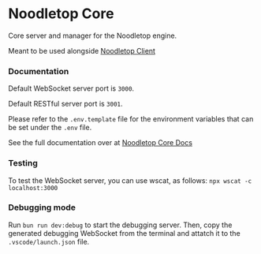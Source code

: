 # Noodletop Core

Core server and manager for the Noodletop engine.

Meant to be used alongside [Noodletop Client](https://github.com/joaowinkelmann/noodletop-client)

### Documentation

Default WebSocket server port is ```3000```.

Default RESTful server port is ```3001```.

Please refer to the ```.env.template``` file for the environment variables that can be set under the ```.env``` file.


See the full documentation over at [Noodletop Core Docs](https://winkels7.notion.site/Noodletop-Core-Docs-a6f02baf48e54c9a906d45eae8378c83?pvs=74)

### Testing

To test the WebSocket server, you can use wscat, as follows:
```npx wscat -c localhost:3000```


### Debugging mode

Run ```bun run dev:debug``` to start the debugging server. Then, copy the generated debugging WebSocket from the terminal and attatch it to the ```.vscode/launch.json``` file.